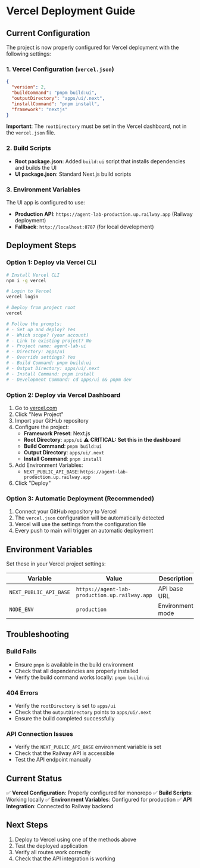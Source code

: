 # Vercel Deployment Guide

## Current Configuration

The project is now properly configured for Vercel deployment with the following settings:

### 1. Vercel Configuration (`vercel.json`)

```json
{
  "version": 2,
  "buildCommand": "pnpm build:ui",
  "outputDirectory": "apps/ui/.next",
  "installCommand": "pnpm install",
  "framework": "nextjs"
}
```

**Important**: The `rootDirectory` must be set in the Vercel dashboard, not in the `vercel.json` file.

### 2. Build Scripts

- **Root package.json**: Added `build:ui` script that installs dependencies and builds the UI
- **UI package.json**: Standard Next.js build scripts

### 3. Environment Variables

The UI app is configured to use:

- **Production API**: `https://agent-lab-production.up.railway.app` (Railway deployment)
- **Fallback**: `http://localhost:8787` (for local development)

## Deployment Steps

### Option 1: Deploy via Vercel CLI

```bash
# Install Vercel CLI
npm i -g vercel

# Login to Vercel
vercel login

# Deploy from project root
vercel

# Follow the prompts:
# - Set up and deploy? Yes
# - Which scope? (your account)
# - Link to existing project? No
# - Project name: agent-lab-ui
# - Directory: apps/ui
# - Override settings? Yes
# - Build Command: pnpm build:ui
# - Output Directory: apps/ui/.next
# - Install Command: pnpm install
# - Development Command: cd apps/ui && pnpm dev
```

### Option 2: Deploy via Vercel Dashboard

1. Go to [vercel.com](https://vercel.com)
2. Click "New Project"
3. Import your GitHub repository
4. Configure the project:
   - **Framework Preset**: Next.js
   - **Root Directory**: `apps/ui` ⚠️ **CRITICAL: Set this in the dashboard**
   - **Build Command**: `pnpm build:ui`
   - **Output Directory**: `apps/ui/.next`
   - **Install Command**: `pnpm install`
5. Add Environment Variables:
   - `NEXT_PUBLIC_API_BASE`: `https://agent-lab-production.up.railway.app`
6. Click "Deploy"

### Option 3: Automatic Deployment (Recommended)

1. Connect your GitHub repository to Vercel
2. The `vercel.json` configuration will be automatically detected
3. Vercel will use the settings from the configuration file
4. Every push to main will trigger an automatic deployment

## Environment Variables

Set these in your Vercel project settings:

| Variable               | Value                                         | Description      |
| ---------------------- | --------------------------------------------- | ---------------- |
| `NEXT_PUBLIC_API_BASE` | `https://agent-lab-production.up.railway.app` | API base URL     |
| `NODE_ENV`             | `production`                                  | Environment mode |

## Troubleshooting

### Build Fails

- Ensure `pnpm` is available in the build environment
- Check that all dependencies are properly installed
- Verify the build command works locally: `pnpm build:ui`

### 404 Errors

- Verify the `rootDirectory` is set to `apps/ui`
- Check that the `outputDirectory` points to `apps/ui/.next`
- Ensure the build completed successfully

### API Connection Issues

- Verify the `NEXT_PUBLIC_API_BASE` environment variable is set
- Check that the Railway API is accessible
- Test the API endpoint manually

## Current Status

✅ **Vercel Configuration**: Properly configured for monorepo
✅ **Build Scripts**: Working locally
✅ **Environment Variables**: Configured for production
✅ **API Integration**: Connected to Railway backend

## Next Steps

1. Deploy to Vercel using one of the methods above
2. Test the deployed application
3. Verify all routes work correctly
4. Check that the API integration is working

